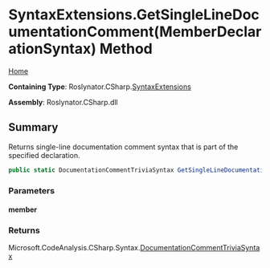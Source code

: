 <a name="_top"></a>

# SyntaxExtensions\.GetSingleLineDocumentationComment\(MemberDeclarationSyntax\) Method

[Home](../../../../README.md#_top)

**Containing Type**: Roslynator\.CSharp\.[SyntaxExtensions](../README.md#_top)

**Assembly**: Roslynator\.CSharp\.dll

## Summary

Returns single\-line documentation comment syntax that is part of the specified declaration\.

```csharp
public static DocumentationCommentTriviaSyntax GetSingleLineDocumentationComment(this MemberDeclarationSyntax member)
```

### Parameters

#### member

### Returns

Microsoft\.CodeAnalysis\.CSharp\.Syntax\.[DocumentationCommentTriviaSyntax](https://docs.microsoft.com/en-us/dotnet/api/microsoft.codeanalysis.csharp.syntax.documentationcommenttriviasyntax)

